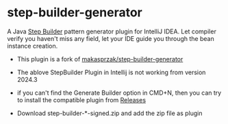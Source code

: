 # step-builder-generator
A Java [Step Builder](http://rdafbn.blogspot.ie/2012/07/step-builder-pattern_28.html) pattern generator plugin for IntelliJ IDEA. Let compiler verify you haven't miss any field, let your IDE guide you through the bean instance creation.

- This plugin is a fork of [makasprzak/step-builder-generator](https://github.com/makasprzak/step-builder-generator)

- The ablove StepBuilder Plugin in Intellij is not working from version 2024.3
- if you can't find the Generate Builder option in CMD+N, then you can try to install the compatible plugin from [Releases](https://github.com/DattatreyaReddy/step-builder/releases)
- Download step-builder-*-signed.zip and add the zip file as plugin
